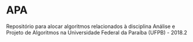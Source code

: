 # APA
Repositório para alocar algoritmos relacionados à disciplina Análise e Projeto de Algoritmos na Universidade Federal da Paraíba (UFPB) - 2018.2
